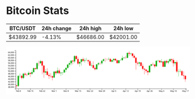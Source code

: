 # Bitcoin Stats

BTC/USDT|24h change|24h high|24h low|
|---|---|---|---|
|$43892.99|-4.13%|$46686.00|$42001.00|

<img src="./chart.svg">
